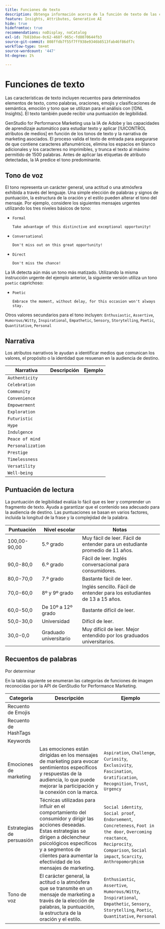 ```yaml
---
title: Funciones de texto
description: Obtenga información acerca de la función de texto de las categorías de atributos utilizadas en GenStudio for Performance Marketing.
feature: Insights, Attributes, Generative AI
hide: true
hidefromtoc: true
recommendations: noDisplay, noCatalog
exl-id: 7b81b0ae-0c62-468f-965c-fd8070644fb3
source-git-commit: 808ffdb7f55f7ff938e9346b8513fab46f86df7c
workflow-type: tm+mt
source-wordcount: '447'
ht-degree: 1%

---
```


# Funciones de texto

Las características de texto incluyen recuentos para determinados elementos de texto, como palabras, oraciones, emojis y clasificaciones de semántica, emoción y tono que se utilizan para el análisis con [!DNL Insights]. El texto también puede recibir una puntuación de legibilidad.

GenStudio for Performance Marketing usa la IA de Adobe y las capacidades de aprendizaje automático para estudiar texto y aplicar [!UICONTROL atributos de medios] en función de los tonos de texto y la narrativa de marketing asociados. El proceso valida el texto de entrada para asegurarse de que contiene caracteres alfanuméricos, elimina los espacios en blanco adicionales y los caracteres no imprimibles, y trunca el texto al máximo permitido de 1500 palabras. Antes de aplicar las etiquetas de atributo detectadas, la IA predice el tono predominante.

## Tono de voz

El tono representa un carácter general, una actitud o una atmósfera exhibida a través del lenguaje. Una simple elección de palabras y signos de puntuación, la estructura de la oración y el estilo pueden alterar el tono del mensaje. Por ejemplo, considere los siguientes mensajes urgentes utilizando los tres niveles básicos de tono:

- `Formal`

  ```
  Take advantage of this distinctive and exceptional opportunity!
  ```

- `Conversational`

  ```
  Don't miss out on this great opportunity!
  ```

- `Direct`

  ```
  Don't miss the chance!
  ```

La IA detecta aún más un tono más matizado. Utilizando la misma instrucción urgente del ejemplo anterior, la siguiente versión utiliza un tono `poetic` caprichoso:

- `Poetic`

  ```
  Embrace the moment, without delay, for this occasion won't always stay.
  ```

Otros valores secundarios para el tono incluyen: `Enthusiastic`, `Assertive`, `Humorous/Witty`, `Inspirational`, `Empathetic`, `Sensory`, `Storytelling`, `Poetic`, `Quantitative`, `Personal`

## Narrativa

Los atributos narrativos le ayudan a identificar medios que comunican los valores, el propósito o la identidad que resuenan en la audiencia de destino.

| Narrativa | Descripción | Ejemplo |
| ----------------- | ----------- | ------- |
| `Authenticity` |             |         |
| `Celebration` |             |         |
| `Community` |             |         |
| `Convenience` |             |         |
| `Empowerment` |             |         |
| `Exploration` |             |         |
| `Futuristic` |             |         |
| `Hype` |             |         |
| `Indulgence` |             |         |
| `Peace of mind` |             |         |
| `Personalization` |             |         |
| `Prestige` |             |         |
| `Timelessness` |             |         |
| `Versatility` |             |         |
| `Well-being` |             |         |

## Puntuación de lectura

La puntuación de legibilidad evalúa lo fácil que es leer y comprender un fragmento de texto. Ayuda a garantizar que el contenido sea adecuado para la audiencia de destino. Las puntuaciones se basan en varios factores, incluida la longitud de la frase y la complejidad de la palabra.

| Puntuación | Nivel escolar | Notas |
| ----------- | ------------------ | ------------------------------------------------------------------------- |
| 100,00-90,00 | 5.º grado | Muy fácil de leer. Fácil de entender para un estudiante promedio de 11 años. |
| 90,0-80,0 | 6.º grado | Fácil de leer. Inglés conversacional para consumidores. |
| 80,0-70,0 | 7.º grado | Bastante fácil de leer. |
| 70,0-60,0 | 8º y 9º grado | Inglés sencillo. Fácil de entender para los estudiantes de 13 a 15 años. |
| 60,0-50,0 | De 10º a 12º grado | Bastante difícil de leer. |
| 50,0-30,0 | Universidad | Difícil de leer. |
| 30,0-0,0 | Graduado universitario | Muy difícil de leer. Mejor entendido por los graduados universitarios. |

## Recuentos de palabras

Por determinar

En la tabla siguiente se enumeran las categorías de funciones de imagen reconocidas por la API de GenStudio for Performance Marketing.

| Categoría | Descripción | Ejemplo |
| -------------------- | ------------- | --------------------- |
| Recuento de Emojis |             |        |
| Recuento de HashTags |             |        |
| Keywords |             |        |
| Emociones de marketing | Las emociones están dirigidas en los mensajes de marketing para evocar sentimientos específicos y respuestas de la audiencia, lo que puede mejorar la participación y la conexión con la marca. | `Aspiration`, `Challenge`, `Curiosity`, `Exclusivity`, `Fascination`, `Gratification`, `Recognition`, `Trust`, `Urgency` |
| Estrategias de persuasión | Técnicas utilizadas para influir en el comportamiento del consumidor y dirigir las acciones deseadas. Estas estrategias se dirigen a déclencheur psicológicos específicos y a segmentos de clientes para aumentar la efectividad de los mensajes de marketing. | `Social identity`, `Social proof`, `Endorsement`, `Concreteness`, `Foot in the door`, `Overcoming reactance`, `Reciprocity`, `Comparison`, `Social impact`, `Scarcity`, `Anthropomorphism` |
| Tono de voz | El carácter general, la actitud o la atmósfera que se transmite en un mensaje de marketing a través de la elección de palabras, la puntuación, la estructura de la oración y el estilo. | `Enthusiastic`, `Assertive`, `Humorous/Witty`, `Inspirational`, `Empathetic`, `Sensory`, `Storytelling`, `Poetic`, `Quantitative`, `Personal` |
